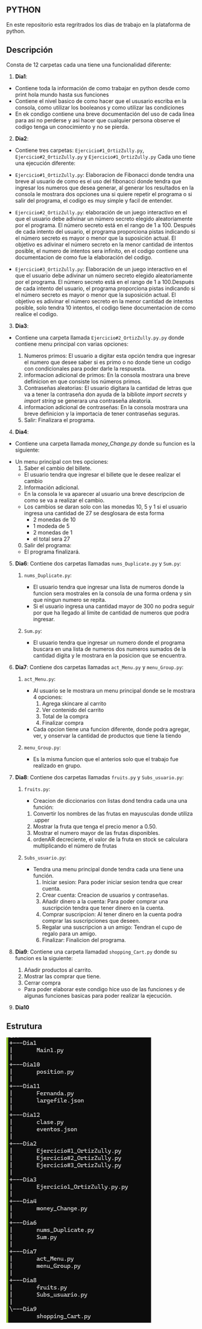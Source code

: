 ## PYTHON 

En este repositorio esta regritrados los dias de trabajo en la plataforma de python.

## Descripción

Consta de 12 carpetas cada una tiene una funcionalidad diferente:


1. **Dia1**: 
* Contiene toda la información de como trabajar en python desde como print hola mundo hasta sus funciones
* Contiene el nivel basico de como hacer que el ususario escriba en la consola, como utilizar los booleanos y como utilizar las condiciones
* En ek condigo contiene una breve documentación del uso de cada linea para asi no perderse y asi hacer que cualquier persona observe el codigo tenga un conocimiento y no se pierda.

2. **Dia2**:
 - Contiene tres carpetas: `Ejercicio#1_OrtizZully.py`, `Ejercicio#2_OrtizZully.py` y `Ejercicio#1_OrtizZully.py` Cada uno tiene una ejecución diferente:
 
  - `Ejercicio#1_OrtizZully.py`: Elaboracion de Fibonacci donde tendra una breve al usuario de como es el uso del fibonacci donde tendra que ingresar los numeros que desea generar, al generar los resultados en la consola le mostrara dos opciones una si quiere repetir el programa o si salir del programa, el codigo es muy simple y facil de entender. 

  - `Ejercicio#2_OrtizZully.py`: elaboración de  un juego interactivo en el que el usuario debe adivinar un número secreto elegido aleatoriamente por el programa. El número secreto está en el rango de 1 a 100. Después de cada intento del usuario, el programa proporciona pistas indicando si el número secreto es mayor o menor que la suposición actual. El objetivo es adivinar el número secreto en la menor cantidad de intentos posible, el numero de intentos sera infinito, en el codigo contiene una documentacion de como fue la elaboración del codigo.

  - `Ejercicio#3_OrtizZully.py`: Elaboración de un juego interactivo en el que el usuario debe adivinar un número secreto elegido aleatoriamente por el programa. El número secreto está en el rango de 1 a 100.Después de cada intento del usuario, el programa proporciona pistas indicando si el número secreto es mayor o menor que la suposición actual. El objetivo es adivinar el número secreto en la menor cantidad de intentos posible, solo tendra 10 intentos, el codigo tiene documentacion de como realice el codigo.

3. **Dia3**:
- Contiene una carpeta llamada `Ejercicio#2_OrtizZully.py.py` donde contiene menu principal con varias opciones: 
   
    1. Numeros primos: El usuario a digitar esta opción tendra que ingresar el numero que desee saber si es primo o no donde tiene un codigo con condicionales para poder darle la respuesta.
    2. informacion adicional de primos: En la consola mostrara una breve definicion en que consiste los números primos.
    3. Contraseñas aleatorias: El usuario digitara la cantidad de letras que va a tener la contraseña don ayuda de la bibliote *import secrets* y *import string* se generara una contraseña aleatoria.
    4. informacion adicional de contraseñas: En la consola mostrara una breve definicion y la importacia de tener contraseñas seguras.
    0. Salir: Finalizara el programa.

4. **Dia4**:
- Contiene una carpeta llamada *money_Change.py* donde su funcion es la siguiente: 

* Un menu principal con tres opciones:
    1. Saber el cambio del billete.
    - El usuario tendra que ingresar el billete que le desee realizar el cambio 
    2. Información adicional.
    - En la consola le va aparecer al usuario una breve descripcion de como se va a realizar el cambio.
    - Los cambios se daran solo con las monedas 10, 5 y 1 si el usuario ingresa una cantidad de 27 se desglosara de esta forma
        - 2 monedas de 10
        - 1 modeda de 5
        - 2 monedas de 1
        - el total sera 27 
    0. Salir del programa:
    - El programa finalizará. 

5. **Dia6**: Contiene dos carpetas llamadas `nums_Duplicate.py` y `Sum.py`:

    1. `nums_Duplicate.py`:
        - El usuario tendra que ingresar una lista de numeros donde la funcion sera mostrales en la consola de una forma ordena y sin que ningun numero se repita.
        - Si el usuario ingresa una cantidad mayor de 300 no podra seguir por que ha llegado al limite de cantidad de numeros que podra ingresar.

    2. `Sum.py`: 
        - El usuario tendra que ingresar un numero donde el programa buscara en una lista de numeros dos numeros sumados de la cantidad digita y le mostrara en la posicion que se encuentra.

6. **Dia7**: Contiene dos carpetas llamadas `act_Menu.py` y `menu_Group.py`:

    1. `act_Menu.py`:
        - Al usuario se le mostrara un menu principal donde se le mostrara 4 opciones:
            1. Agrega skincare al carrito
            2. Ver contenido del carrito
            3. Total de la compra
            4. Finalizar compra
        - Cada opcion tiene una funcion diferente, donde podra agregar, ver, y onservar la cantidad de productos que tiene la tiendo 

    2. `menu_Group.py`: 
        - Es la misma funcion que el anterios solo que el trabajo fue realizado en grupo. 

7. **Dia8**:  Contiene dos carpetas llamadas `fruits.py` y `Subs_usuario.py`:
  
    1. `fruits.py`:
        - Creacion de diccionarios con listas dond tendra cada una una función:
         1. Convertir los nombres de las frutas en mayusculas donde utiliza .upper
         2. Mostrar la fruta que tenga el precio menor a 0.50.
         3. Mostrar el numero mayor de las frutas disponibles.
         4. ordenAR decreciente, el valor de la fruta en stock se calculara multiplicando el número de frutas

    2. `Subs_usuario.py`: 
        -  Tendra una menu principal donde tendra cada una tiene una función.
            1. Iniciar sesion: Para poder iniciar sesion tendra que crear cuenta.
            2. Crear cuenta: Creacion de usuarios y contraseñas.
            3. Añadir dinero a la cuenta: Para poder comprar una suscripción tendra que tener dinero en la cuenta. 
            4. Comprar suscripcion: Al tener dinero en la cuenta podra comprar las suscripciones que deseen.
            5. Regalar una suscripcion a un amigo: Tendran el cupo de regalo para un amigo.
            0. Finalizar: Finalicion del programa.

8. **Dia9**: Contiene una carpeta llamadad `shopping_Cart.py` donde su funcion es la siguiente:
    1. Añadir productos al carrito.
    2. Mostrar las comprar que tiene.
    3. Cerrar compra

    - Para poder elaborar este condigo hice uso de las funciones y de algunas funciones basicas para poder realizar la ejecución.

9. **Dia10**




## Estrutura

![alt text](image.png)